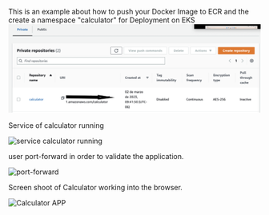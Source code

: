 This is an example about how to push your Docker Image to ECR and the create a namespace "calculator" for Deployment on EKS
 ![Alt text](Calc.png "Optional title")
 
 Service of calculator running
 
<img width="780" alt="service calculator running" src="https://user-images.githubusercontent.com/125627764/222573548-d41299a4-bf72-4162-835c-77e7e43331a7.png">


user port-forward in order to validate the application.

<img width="1016" alt="port-forward" src="https://user-images.githubusercontent.com/125627764/222574104-0c4a507d-0048-4500-9127-6401f7780c45.png">

Screen shoot of Calculator working into the browser.

![Calculator APP](https://user-images.githubusercontent.com/125627764/222574503-246eca7d-4f7f-47a0-9e19-af1e31ac3efb.png)
